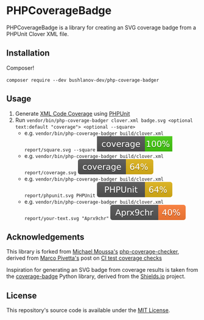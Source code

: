 # PHPCoverageBadge

PHPCoverageBadge is a library for creating an SVG coverage badge from a PHPUnit Clover XML file.

## Installation

Composer!

`composer require --dev bushlanov-dev/php-coverage-badger`

## Usage

1. Generate [XML Code Coverage](https://phpunit.de/manual/current/en/logging.html#logging.codecoverage.xml) using [PHPUnit](https://phpunit.de/manual/current/en/appendixes.configuration.html#appendixes.configuration.logging)
1. Run `vendor/bin/php-coverage-badger clover.xml badge.svg <optional text:default "coverage"> <optional --square>`
   * e.g. `vendor/bin/php-coverage-badger build/clover.xml report/square.svg --square` [![coverage](.github/square.svg)]()
   * e.g. `vendor/bin/php-coverage-badger build/clover.xml report/coverage.svg` [![coverage](.github/coverage.svg)]()
   * e.g. `vendor/bin/php-coverage-badger build/clover.xml report/phpunit.svg PHPUnit` [![PHPUnit](.github/phpunit.svg)]()
   * e.g. `vendor/bin/php-coverage-badger build/clover.xml report/your-text.svg "Aprx9chr"` [![your-text](.github/your-text.svg)]()

## Acknowledgements

This library is forked from [Michael Moussa's](https://github.com/ocramius) [php-coverage-checker](https://github.com/michaelmoussa/php-coverage-checker), derived from [Marco Pivetta's](https://github.com/ocramius) post on [CI test coverage checks](https://ocramius.github.io/blog/automated-code-coverage-check-for-github-pull-requests-with-travis/)

Inspiration for generating an SVG badge from coverage results is taken from the [coverage-badge](https://pypi.python.org/pypi/coverage-badge) Python library, derived from the [Shields.io](https://github.com/badges/shields/) project.

## License

This repository's source code is available under the [MIT License](LICENSE).

